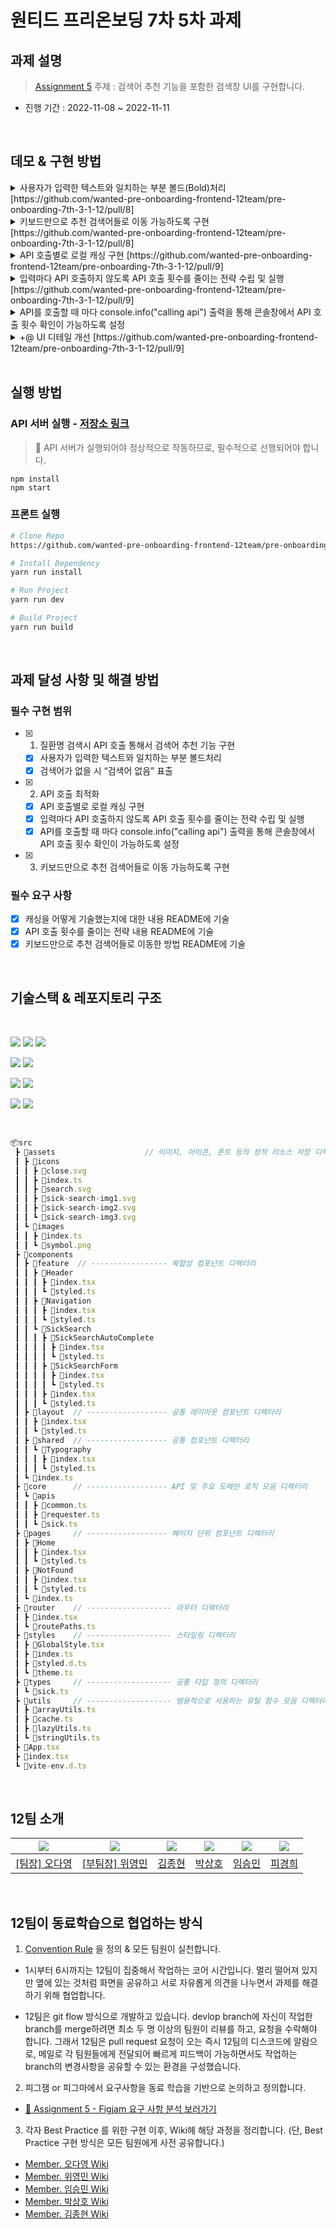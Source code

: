 # 원티드 프리온보딩 7차 5차 과제

## 과제 설명

> [Assignment 5](https://www.notion.so/3-4-53e29b4ca3f34fb6ab1e14010ade3f8f) 주제 : 검색어 추천 기능을 포함한 검색창 UI를 구현합니다.

- 진행 기간 : 2022-11-08 ~ 2022-11-11

<br />

## 데모 & 구현 방법 

<details>
<summary>사용자가 입력한 텍스트와 일치하는 부분 볼드(Bold)처리 [https://github.com/wanted-pre-onboarding-frontend-12team/pre-onboarding-7th-3-1-12/pull/8]</summary>

### 결과물

![split_bold](https://user-images.githubusercontent.com/50790145/201189951-6c00277f-fd6e-4a0f-8ec3-ff1fe5559eeb.gif)

### 구현 방법

> 💫 현재 입력한 단어(= seperator)로 각 연관 검색어를 `split` 한 결과 -> 분리된 데이터 수 === 볼드 처리할 데이터 수 + 1 을 이용

+ 특정 문자열을 특정 구분자(seperator)로 분리한 결과를 반환하는 유틸

```ts
// src/utils/stringUtils.ts

export const splitTargetRegardlessOfStringCase = (target: string, keyword: string) => {
	const splitedByUpperCase = target.split(keyword.toUpperCase());
	const splitedByLowerCase = target.split(keyword.toLowerCase());

	return splitedByLowerCase.length > splitedByUpperCase.length ? splitedByLowerCase : splitedByUpperCase;
};
```

+ 해당 유틸 사용부

```tsx
// src/components/feature/SickSearch/SickSearchAutoComplete/index.tsx

{splitTargetRegardlessOfStringCase(recommendSick.sickNm, props.sickKeyword)
  .map((splitedItem, index, splitedItems) => {
	if (splitedItems.length - 1 === index) {
	  return <React.Fragment key={index}>{splitedItem}</React.Fragment>;
	}
	return (
	  <React.Fragment key={index}>
		{splitedItem}
		<S.HightLightText>{props.sickKeyword.toUpperCase()}</S.HightLightText>
	  </React.Fragment>
	);
  },
)}
```


</details>

<details>
<summary>키보드만으로 추천 검색어들로 이동 가능하도록 구현 [https://github.com/wanted-pre-onboarding-frontend-12team/pre-onboarding-7th-3-1-12/pull/8]</summary>

### 결과물

> 키보드 이동은 `구글 검색창 작동 방식을 모티브로 구현`

+ 구글 검색어 자동완성 키보드 이동 형태

![google_autocomplete](https://user-images.githubusercontent.com/50790145/201188131-8fec5dee-fef0-4073-a83f-1b249e0ab052.gif)

+ 구현물 키보드 이동 형태

![autocomplete_keyboard](https://user-images.githubusercontent.com/50790145/201093613-68f7f599-44ac-4612-ab5d-7d14e3e7c7f2.gif)


### 구현 방법

> 💫 질환명 입력 요소에 대한 Keydown 이벤트(ArrowUp / ArrowDown / Backspace / Escape) 핸들링 & 그에 따른 AutoComplete Current Index 상태 조절

```tsx
// src/components/feature/SickSearch/index.tsx

...

const autoCompleteTargetKeys = {
	ARROW_UP: 'ArrowUp',
	ARROW_DOWN: 'ArrowDown',
	ESCAPE: 'Escape',
	BACK_SPACE: 'Backspace',
} as const;

...

const [currentAutoCompleteIndex, setCurrentAutoCompleteIndex] = useState(-1);
const autoCompleteRef = useRef<HTMLUListElement>(null) as React.MutableRefObject<HTMLUListElement>;

...

const handleSickSearchInputKeydown = (event: React.KeyboardEvent<HTMLInputElement>) => {
	if (event.key === autoCompleteTargetKeys.ESCAPE) {
		handleSickSearchFormFousedChange(false);
		return;
	}

	if (!isNotEmptyArray(recommendSicks) || !autoCompleteRef) {
		setCurrentAutoCompleteIndex(-1);
		return;
	}

	switch (event.key) {
		case autoCompleteTargetKeys.ARROW_DOWN:
			event.preventDefault();
			if (currentAutoCompleteIndex + 1 === autoCompleteRef?.current?.childElementCount - 2) {
				setCurrentAutoCompleteIndex(-1);
				break;
			}
			setCurrentAutoCompleteIndex(currentAutoCompleteIndex + 1);
			break;
		case autoCompleteTargetKeys.ARROW_UP:
			event.preventDefault();
			if (currentAutoCompleteIndex - 1 < -1) {
				setCurrentAutoCompleteIndex(autoCompleteRef?.current?.childElementCount - 3);
				break;
			}
			setCurrentAutoCompleteIndex(currentAutoCompleteIndex - 1);
			break;
		case autoCompleteTargetKeys.BACK_SPACE:
			setCurrentAutoCompleteIndex(-1);
			break;
		default:
			break;
	}
};
```


</details>

<details>
<summary>API 호출별로 로컬 캐싱 구현 [https://github.com/wanted-pre-onboarding-frontend-12team/pre-onboarding-7th-3-1-12/pull/9]</summary>

### 결과물

`로컬 캐싱 (by. 인메모리 캐시맵) 적용 후`

![local_cache](https://user-images.githubusercontent.com/50790145/201222054-9657152f-ee96-475e-bbe0-d71896b2b2f9.gif)

### 구현 방법

> 💫 Map 자료구조를 이용한 인메모리 캐시맵 인스턴스 생성


+ 캐시맵 클래스 선언부 유틸 

```ts
// src/utils/cache.ts

import { Sick } from '@src/types/sick';

const ONE_HOUR = 1000 * 60 * 60;
const MAX_CACHE_SIZE = 10; // 테스트를 위한 캐시 임시 최대 크기;

const currentTime = () => new Date().getTime();

type ParsedSickInCache = {
	sicks: Sick[];
	expired: number;
};

type SickInCache = {
	sicks: string;
	expired: number;
};

export default class InMemoryCache {
	private _cache;

	constructor() {
		this._cache = new Map<string, string>();
	}

	get cache() {
		return this._cache;
	}

	getCacheItem = (key: string) => {
		if (!this._cache.has(key)) {
			console.error(`"${key}"로 존재하는 데이터가 없습니다.`);
			return;
		}

		try {
			const targetSicks: ParsedSickInCache = JSON.parse(this._cache.get(key) as string);
			return targetSicks.sicks;
		} catch (error) {
			if (error instanceof Error) console.error(error.message);
		}
	};

	setCacheItem = (key: string, value: Sick[]) => {
		const serialized = {
			sicks: value,
			expired: new Date().getTime() + ONE_HOUR,
		};

		try {
			if (this.getCacheSize() > MAX_CACHE_SIZE) {
				throw new Error('Max Local Cache !!');
			}
			this._cache.set(key, JSON.stringify(serialized));
		} catch (error) {
			this.cleanCache(key, JSON.stringify(serialized));
		}
	};

	cleanCache = (key: string, value: string) => {
		let oldest;
		let oldestKey;

		const countCacheBeforeClean = this.getCacheSize();

		for (let key of this._cache.keys()) {
			const sickInCache: SickInCache = JSON.parse(this._cache.get(key) as string);
			if (sickInCache.expired <= currentTime()) {
				this._cache.delete(key);
			}

			if (!oldest || oldest > sickInCache.expired) {
				oldest = sickInCache.expired;
				oldestKey = key;
			}
		}

		if (countCacheBeforeClean >= this._cache.size && oldestKey) {
			this._cache.delete(oldestKey);
		}

		this._cache.set(key, value);
	};

	isExistingInCache = (key: string) => {
		return this._cache.has(key);
	};

	getCacheSize = () => {
		return this._cache.size;
	};
}
```

+ 인메모리 Cache 인스턴스 사용부

```tsx
// src/components/feature/SickSearch/index.tsx

...

const sickInCache = useMemo(() => new InMemoryCache(), []);

...


const handleSickKeywordChange = async (newSickKeyword: string) => {
	...

	if (newSickKeyword) {
		if (sickInCache.isExistingInCache(newSickKeyword)) {
			handleSetRecommandSicksByCache(sickInCache.getCacheItem(newSickKeyword) as Sick[]);
			return;
		}

		handleSetRecommendSicks(newSickKeyword);
	}
};


const handleSetRecommendSicks = useDebounce(async (newSickKeyword: string) => {
	const newRecommendSicks = await getSicksByIncludeKeyword(newSickKeyword);
	sickInCache.setCacheItem(newSickKeyword, newRecommendSicks);
	setRecommendSicks(newRecommendSicks);
}, 300);

const handleSetRecommandSicksByCache = useDebounce((sicksInCache: Sick[]) => {
	console.info('Local Cache Hit !');
	setRecommendSicks(sicksInCache);
}, 300);

...

```

</details>

<details>
<summary>입력마다 API 호출하지 않도록 API 호출 횟수를 줄이는 전략 수립 및 실행 [https://github.com/wanted-pre-onboarding-frontend-12team/pre-onboarding-7th-3-1-12/pull/9]</summary>

### 결과물

`추천(연관) 검색어 GET API 요청 (디바운싱 처리 전)`

![before_debounce](https://user-images.githubusercontent.com/50790145/201116911-1b5347f6-7303-41f1-b236-a3d22c2901ee.gif)

`추천(연관) 검색어 GET API 요청 (디바운싱 처리 후)`

![after_debounce](https://user-images.githubusercontent.com/50790145/201116683-e9be809d-19ac-4590-b5d4-53a4c23598b8.gif)

### 구현 방법

> 💫 [Debounce](https://velog.io/@ansrjsdn/TypeScript%EC%97%90%EC%84%9C-useDebounce-useThrottle-%EB%A7%8C%EB%93%A4%EA%B8%B0) 적용

+ 디바운스 유틸 함수

```tsx
// src/utils/lazyUtils/ts

export function useDebounce<T extends any[]>(callback: (...params: T) => void, delay: number) {
	const timer = useRef<ReturnType<typeof setTimeout> | null>(null);

	return (...params: T) => {
		if (timer.current) clearTimeout(timer.current);

		timer.current = setTimeout(() => {
			callback(...params);
			timer.current = null;
		}, delay);
	};
}
```

+ 디바운스 적용부 - 연관 질환명 리스트 데이터 GET 요청 함수 & 캐싱 데이터 업데이트

```tsx
// src/components/feature/SickSearch/index.tsx

const handleSetRecommendSicks = useDebounce(async (newSickKeyword: string) => {
	const newRecommendSicks = await getSicksByIncludeKeyword(newSickKeyword);
	sickInCache.setCacheItem(newSickKeyword, newRecommendSicks);
	setRecommendSicks(newRecommendSicks);
}, 300);


const handleSetRecommandSicksByCache = useDebounce((sicksInCache: Sick[]) => {
	console.info('Local Cache Hit !');
	setRecommendSicks(sicksInCache);
}, 300);
```


</details>


<details>
<summary>API를 호출할 때 마다 console.info("calling api") 출력을 통해 콘솔창에서 API 호출 횟수 확인이 가능하도록 설정</summary>

### 결과물

![console](https://user-images.githubusercontent.com/50790145/201227730-882e7f64-a889-4eb5-b49d-af33a80e136d.gif)

### 구현 방법

> 💫 연관 질환명 리스트 GET 요청 시마다 console 출력

```tsx
// src/core/apis/sick.ts

export const getSicksByIncludeKeyword = async (keyword: string, sliceCount: number = 8) => {
	console.info('calling api');

	const {
		sick: { index },
	} = API_PATH;

	const { payload: sicks } = await requester<Sick[]>({
		method: HttpMethod.GET,
		url: `${index}?sickNm_like=${keyword}`,
	});

	return sicks.slice(0, sliceCount);
};
```

</details>




<details>
<summary>+@ UI 디테일 개선 [https://github.com/wanted-pre-onboarding-frontend-12team/pre-onboarding-7th-3-1-12/pull/9]</summary>

<br />

+ Focus, Blur 했을 경우 입력창 border 하이라이팅 처리
+ Blur, ESC Keydown 시 AutoComplete 투명도를 주어 사라짐 처리 동시에 포커싱 해제
+ AutoComplete Arrow Up or Down 시 입력창 cursor 맨 왼쪽, 오른쪽 이동 방지

### 결과물

![detail_dev](https://user-images.githubusercontent.com/50790145/201185880-0ab02cb1-6bc1-4188-8e4a-a1507dcc4cb8.gif)

### 구현 방법

> 💫 질환명 입력 요소에 `onFoucs`, `onBlur` 이벤트에 따라 `isSickSearchFormFocused` 상태(포커싱 유무(true OR false))를 

```tsx
// src/components/feature/SickSearch/index.tsx

...

const [isSickSearchFormFocused, setIsSickSearchFormFocused] = useState(false);

const handleSickSearchFormFousedChange = (newFocusedStatus: boolean) => {
	setIsSickSearchFormFocused(newFocusedStatus);
	...
};


/* ======================================= */


// src/components/feature/SickSearch/SickSearchForm/index.tsx

...

const handleSickSearchInputFocus = () => {
	props.onSickSearchFormFousedChange(true);
};

const handleSickSearchInputBlur = () => {
	props.onSickSearchFormFousedChange(false);
};

return (
	<S.SickSearchForm onSubmit={handleSickSearchFormSubmit}>
		<S.SickSearchInput
			type="text"
			placeholder="🔍 질환명을 입력해 주세요."
			value={props.sickKeyword}
			ref={props.sickSearchInputRef}
			onChange={handleSickSearchInputChange}
			onKeyDown={props.onSickSearchInputKeydown}
			onFocus={handleSickSearchInputFocus}
			onBlur={handleSickSearchInputBlur}
		/>

		...
	</S.SickSearchForm>
);

...

```
</details>




<br />


## 실행 방법


### API 서버 실행 - [저장소 링크](https://github.com/walking-sunset/assignment-api_7th)

> 🌟 API 서버가 실행되어야 정상적으로 작동하므로, 필수적으로 선행되어야 합니다.

```
npm install
npm start
```

### 프론트 실행

```bash
# Clone Repo
https://github.com/wanted-pre-onboarding-frontend-12team/pre-onboarding-7th-3-1-12.git

# Install Dependency
yarn run install

# Run Project
yarn run dev

# Build Project
yarn run build
```

<br />

## 과제 달성 사항 및 해결 방법

### 필수 구현 범위

- [x] 1. 질환명 검색시 API 호출 통해서 검색어 추천 기능 구현
    - [x] 사용자가 입력한 텍스트와 일치하는 부분 볼드처리
    - [x] 검색어가 없을 시 “검색어 없음” 표출

- [x] 2. API 호출 최적화
    - [x] API 호출별로 로컬 캐싱 구현
    - [x] 입력마다 API 호출하지 않도록 API 호출 횟수를 줄이는 전략 수립 및 실행
    - [x] API를 호출할 때 마다 console.info("calling api") 출력을 통해 콘솔창에서 API 호출 횟수 확인이 가능하도록 설정
    
- [x] 3. 키보드만으로 추천 검색어들로 이동 가능하도록 구현


### 필수 요구 사항

- [x] 캐싱을 어떻게 기술했는지에 대한 내용 README에 기술
- [x] API 호출 횟수를 줄이는 전략 내용 README에 기술
- [x] 키보드만으로 추천 검색어들로 이동한 방법 README에 기술

<br />

## 기술스택 & 레포지토리 구조

<br />

<img src="https://img.shields.io/badge/typescript-3178C6?style=for-the-badge&logo=typescript&logoColor=black"> <img src="https://img.shields.io/badge/react-61DAFB?style=for-the-badge&logo=react&logoColor=black"> <img src="https://img.shields.io/badge/react-router-CA4245?style=for-the-badge&logo=react-router&logoColor=white">

<img src="https://img.shields.io/badge/styled-component-DB7093?style=for-the-badge&logo=styled-component&logoColor=white"> <img src="https://img.shields.io/badge/axios-5A29E4?style=for-the-badge&logo=axios&logoColor=white">



<img src="https://img.shields.io/badge/eslint-181717?style=for-the-badge&logo=eslint&logoColor=white"> <img src="https://img.shields.io/badge/prettier-1A2C34?style=for-the-badge&logo=prettier&logoColor=F7BA3E">

<img src="https://img.shields.io/badge/yarn-2C8EBB?style=for-the-badge&logo=yarn&logoColor=white"> <img src="https://img.shields.io/badge/vite-646CFF?style=for-the-badge&logo=vite&logoColor=white">

<br />

```jsx
📦src
 ┣ 📂assets                    // 이미지, 아이콘, 폰트 등의 정적 리소스 저장 디렉터리
 ┃ ┣ 📂icons
 ┃ ┃ ┣ 📜close.svg
 ┃ ┃ ┣ 📜index.ts      
 ┃ ┃ ┣ 📜search.svg
 ┃ ┃ ┣ 📜sick-search-img1.svg
 ┃ ┃ ┣ 📜sick-search-img2.svg
 ┃ ┃ ┗ 📜sick-search-img3.svg
 ┃ ┗ 📂images
 ┃ ┃ ┣ 📜index.ts
 ┃ ┃ ┗ 📜symbol.png
 ┣ 📂components
 ┃ ┣ 📂feature  // ----------------- 복합성 컴포넌트 디렉터리
 ┃ ┃ ┣ 📂Header
 ┃ ┃ ┃ ┣ 📜index.tsx
 ┃ ┃ ┃ ┗ 📜styled.ts
 ┃ ┃ ┣ 📂Navigation
 ┃ ┃ ┃ ┣ 📜index.tsx
 ┃ ┃ ┃ ┗ 📜styled.ts
 ┃ ┃ ┗ 📂SickSearch
 ┃ ┃ ┃ ┣ 📂SickSearchAutoComplete
 ┃ ┃ ┃ ┃ ┣ 📜index.tsx
 ┃ ┃ ┃ ┃ ┗ 📜styled.ts
 ┃ ┃ ┃ ┣ 📂SickSearchForm
 ┃ ┃ ┃ ┃ ┣ 📜index.tsx
 ┃ ┃ ┃ ┃ ┗ 📜styled.ts
 ┃ ┃ ┃ ┣ 📜index.tsx
 ┃ ┃ ┃ ┗ 📜styled.ts
 ┃ ┣ 📂layout  // ------------------ 공통 레이아웃 컴포넌트 디렉터리
 ┃ ┃ ┣ 📜index.tsx
 ┃ ┃ ┗ 📜styled.ts
 ┃ ┣ 📂shared  // ------------------ 공통 컴포넌트 디렉터리
 ┃ ┃ ┗ 📂Typography
 ┃ ┃ ┃ ┣ 📜index.tsx
 ┃ ┃ ┃ ┗ 📜styled.ts
 ┃ ┗ 📜index.ts
 ┣ 📂core      // ------------------ API 및 주요 도메인 로직 모음 디렉터리
 ┃ ┗ 📂apis
 ┃ ┃ ┣ 📜common.ts
 ┃ ┃ ┣ 📜requester.ts
 ┃ ┃ ┗ 📜sick.ts
 ┣ 📂pages     // ------------------ 페이지 단위 컴포넌트 디렉터리
 ┃ ┣ 📂Home
 ┃ ┃ ┣ 📜index.tsx
 ┃ ┃ ┗ 📜styled.ts
 ┃ ┣ 📂NotFound
 ┃ ┃ ┣ 📜index.tsx
 ┃ ┃ ┗ 📜styled.ts
 ┃ ┗ 📜index.ts
 ┣ 📂router    // ------------------- 라우터 디렉터리
 ┃ ┣ 📜index.tsx
 ┃ ┗ 📜routePaths.ts
 ┣ 📂styles    // ------------------- 스타일링 디렉터리
 ┃ ┣ 📜GlobalStyle.tsx
 ┃ ┣ 📜index.ts
 ┃ ┣ 📜styled.d.ts
 ┃ ┗ 📜theme.ts
 ┣ 📂types     // ------------------- 공통 타입 정의 디렉터리
 ┃ ┗ 📜sick.ts
 ┣ 📂utils     // ------------------- 범용적으로 사용하는 유틸 함수 모음 디렉터리
 ┃ ┣ 📜arrayUtils.ts
 ┃ ┣ 📜cache.ts
 ┃ ┣ 📜lazyUtils.ts
 ┃ ┗ 📜stringUtils.ts
 ┣ 📜App.tsx
 ┣ 📜index.tsx
 ┗ 📜vite-env.d.ts
```

<br />

## 12팀 소개

| <img src="https://avatars.githubusercontent.com/u/40523487?v=4"/> | <img src="https://avatars.githubusercontent.com/u/50790145?v=4"/> | <img src="https://avatars.githubusercontent.com/u/108744804?v=4"> | <img src="https://avatars.githubusercontent.com/u/97100045?v=4"/> | <img src="https://avatars.githubusercontent.com/u/92246102?v=4"> | <img src="https://avatars.githubusercontent.com/u/96763714?v=4"> |
| ----------------------------------------------------------------- | ----------------------------------------------------------------- | ----------------------------------------------------------------- | ----------------------------------------------------------------- | ---------------------------------------------------------------- | ---------------------------------------------------------------- |
| <a href="https://github.com/od-log">[팀장] 오다영</a>             | <a href="https://github.com/youngminss">[부팀장] 위영민</a>       | <a href="https://github.com/jong6598">김종현</a>                  | <a href="https://github.com/hopak-e">박상호</a>                   | <a href="https://github.com/forest-6">임승민</a>                 | <a href="https://github.com/kyunghee47">피경희</a>               |

<br />

## 12팀이 동료학습으로 협업하는 방식

1. [Convention Rule](https://github.com/wanted-pre-onboarding-frontend-12team/pre-onboarding-7th-3-1-12/wiki) 을 정의 & 모든 팀원이 실천합니다.

- 1시부터 6시까지는 12팀이 집중해서 작업하는 코어 시간입니다. 멀리 떨어져 있지만 옆에 있는 것처럼 화면을 공유하고 서로 자유롭게 의견을 나누면서 과제를 해결하기 위해 협업합니다.

- 12팀은 git flow 방식으로 개발하고 있습니다. devlop branch에 자신이 작업한 branch를 merge하려면 최소 두 명 이상의 팀원이 리뷰를 하고, 요청을 수락해야 합니다. 그래서 12팀은 pull request 요청이 오는 즉시 12팀의 디스코드에 알람으로, 메일로 각 팀원들에게 전달되어 빠르게 피드백이 가능하면서도 작업하는 branch의 변경사항을 공유할 수 있는 환경을 구성했습니다.

2. 피그잼 or 피그마에서 요구사항을 동료 학습을 기반으로 논의하고 정의합니다.

- [🚀 Assignment 5 - Figjam 요구 사항 분석 보러가기](https://www.figma.com/file/8rcVgEmafVSF00quZg1rM5/Assignment-5---%EA%B2%80%EC%83%89%EC%96%B4-%EC%9E%90%EB%8F%99%EC%99%84%EC%84%B1-%EA%B8%B0%EB%8A%A5%EC%9D%84-%ED%8F%AC%ED%95%A8%ED%95%9C-%EA%B2%80%EC%83%89%EC%B0%BD-%EA%B5%AC%ED%98%84?node-id=4%3A92)

3. 각자 Best Practice 를 위한 구현 이후, Wiki헤 해당 과정을 정리합니다. (단, Best Practice 구현 방식은 모든 팀원에게 사전 공유합니다.)

+ [Member. 오다영 Wiki](https://github.com/wanted-pre-onboarding-frontend-12team/pre-onboarding-7th-3-1-12/wiki/%E2%9D%A4%EF%B8%8F-PAGE.-%EC%98%A4%EB%8B%A4%EC%98%81)
+ [Member. 위영민 Wiki](https://github.com/wanted-pre-onboarding-frontend-12team/pre-onboarding-7th-3-1-12/wiki/%F0%9F%92%99-PAGE.-%EC%9C%84%EC%98%81%EB%AF%BC)
+ [Member. 임승민 Wiki](https://github.com/wanted-pre-onboarding-frontend-12team/pre-onboarding-7th-3-1-12/wiki/%F0%9F%92%9A-PAGE.-%EC%9E%84%EC%8A%B9%EB%AF%BC)
+ [Member. 박상호 Wiki](https://github.com/wanted-pre-onboarding-frontend-12team/pre-onboarding-7th-3-1-12/wiki/%F0%9F%92%9B-PAGE.-%EB%B0%95%EC%83%81%ED%98%B8)
+ [Member. 김종현 Wiki](https://github.com/wanted-pre-onboarding-frontend-12team/pre-onboarding-7th-3-1-12/wiki/%F0%9F%A7%A1-PAGE.-%EA%B9%80%EC%A2%85%ED%98%84)


